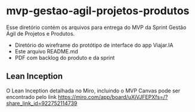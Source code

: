 # mvp-gestao-agil-projetos-produtos

Esse diretório contém os arquivos para entrega do MVP da Sprint Gestão Ágil de Projetos e Produtos. 

- Diretório do wireframe do protótipo de interface do app Viajar.IA
- Este arquivo README.md
- PDF com backlog do produto e da sprint

## Lean Inception

⁠O Lean Inception detalhada no Miro, incluindo o MVP Canvas pode ser encontrado pelo link https://miro.com/app/board/uXjVJFEPXfs=/?share_link_id=922752114739